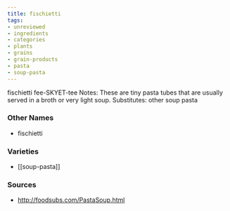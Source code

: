 ```yaml
---
title: fischietti
tags:
- unreviewed
- ingredients
- categories
- plants
- grains
- grain-products
- pasta
- soup-pasta
---
```

fischietti fee-SKYET-tee Notes: These are tiny pasta tubes that are usually served in a broth or very light soup. Substitutes: other soup pasta

### Other Names

* fischietti

### Varieties

* [[soup-pasta]]

### Sources
* http://foodsubs.com/PastaSoup.html
